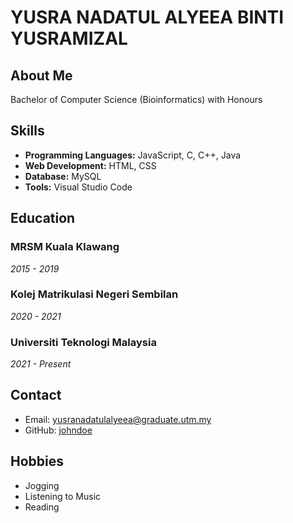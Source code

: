 # YUSRA NADATUL ALYEEA BINTI YUSRAMIZAL

## About Me
Bachelor of Computer Science (Bioinformatics) with Honours

## Skills

- **Programming Languages:** JavaScript, C, C++, Java
- **Web Development:** HTML, CSS
- **Database:** MySQL
- **Tools:** Visual Studio Code

## Education

### MRSM Kuala Klawang
*2015 - 2019*

### Kolej Matrikulasi Negeri Sembilan
*2020 - 2021*

### Universiti Teknologi Malaysia
*2021 - Present*

## Contact

- Email: yusranadatulalyeea@graduate.utm.my
- GitHub: [johndoe](https://github.com/yusralyeea)

## Hobbies

- Jogging
- Listening to Music
- Reading
